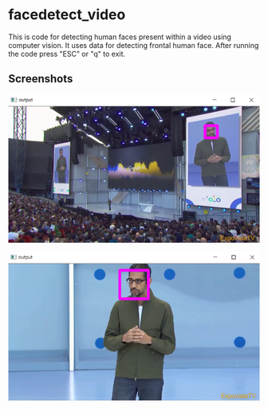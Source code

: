 # facedetect_video

This is code for detecting human faces present within a video using computer vision. It uses data for detecting frontal human face. After running the code press "ESC" or "q" to exit.
## **Screenshots**
![start](https://github.com/gautamgupta1811/facedetect_video/blob/master/start.png)




![mid](https://github.com/gautamgupta1811/facedetect_video/blob/master/mid.png)
